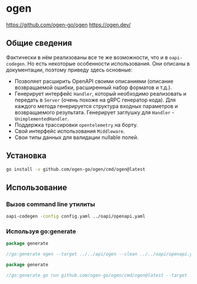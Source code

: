 # ogen

https://github.com/ogen-go/ogen
https://ogen.dev/

## Общие сведения

Фактически в нём реализованы все те же возможности, что и в `oapi-codegen`. Но есть некоторые особенности 
использования. Они описаны в документации, поэтому приведу здесь основные:

- Позволяет расширить OpenAPI своими описаниями (описание возвращаемой ошибки, расширенный набор форматов и т.д.).
- Генерирует интерфейс `Handler`, который необходимо реализовать и передать в `Server` (очень похоже на gRPC генератор кода).
Для каждого метода генерируется структура входных параметров и возвращаемого результата. Генерирует заглушку 
для `Handler` - `UnimplementedHandler`.
- Поддержка трассировки `opentelemetry` на борту.
- Свой интерфейс использования `Middleware`.
- Свои типы данных для валидации nullable полей.

## Установка

```bash
go install -v github.com/ogen-go/ogen/cmd/ogen@latest
```

## Использование

### Вызов command line утилиты
```bash
oapi-codegen -config config.yaml ../oapi/openapi.yaml
```

### Используя go:generate
```go
package generate

//go:generate ogen --target ../../api/ogen --clean ../../oapi/openapi.yaml
```

```go
package generate

//go:generate go run github.com/ogen-go/ogen/cmd/ogen@latest --target ../../api/ogen --clean ../../oapi/openapi.yaml
```